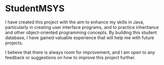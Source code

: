 # StudentMSYS

I have created this project with the aim to enhance my skills in Java, particularly in creating user interface programs, and to practice inheritance and other object-oriented programming concepts. By building this student database, I have gained valuable experience that will help me with future projects. 

I believe that there is always room for improvement, and I am open to any feedback or suggestions on how to improve this project further.
